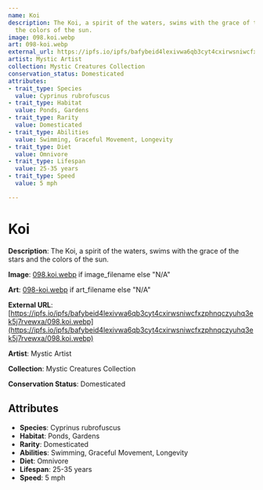 ```yaml
---
name: Koi
description: The Koi, a spirit of the waters, swims with the grace of the stars and
  the colors of the sun.
image: 098.koi.webp
art: 098-koi.webp
external_url: https://ipfs.io/ipfs/bafybeid4lexivwa6qb3cyt4cxirwsniwcfxzphnqczyuhq3ek5j7rvewxa/098.koi.webp
artist: Mystic Artist
collection: Mystic Creatures Collection
conservation_status: Domesticated
attributes:
- trait_type: Species
  value: Cyprinus rubrofuscus
- trait_type: Habitat
  value: Ponds, Gardens
- trait_type: Rarity
  value: Domesticated
- trait_type: Abilities
  value: Swimming, Graceful Movement, Longevity
- trait_type: Diet
  value: Omnivore
- trait_type: Lifespan
  value: 25-35 years
- trait_type: Speed
  value: 5 mph

---
```


# Koi

**Description**: The Koi, a spirit of the waters, swims with the grace of the stars and the colors of the sun.

**Image**: [098.koi.webp](./098.koi.webp) if image_filename else "N/A"

**Art**: [098-koi.webp](./098-koi.webp) if art_filename else "N/A"

**External URL**: [https://ipfs.io/ipfs/bafybeid4lexivwa6qb3cyt4cxirwsniwcfxzphnqczyuhq3ek5j7rvewxa/098.koi.webp](https://ipfs.io/ipfs/bafybeid4lexivwa6qb3cyt4cxirwsniwcfxzphnqczyuhq3ek5j7rvewxa/098.koi.webp)

**Artist**: Mystic Artist

**Collection**: Mystic Creatures Collection

**Conservation Status**: Domesticated

## Attributes
- **Species**: Cyprinus rubrofuscus
- **Habitat**: Ponds, Gardens
- **Rarity**: Domesticated
- **Abilities**: Swimming, Graceful Movement, Longevity
- **Diet**: Omnivore
- **Lifespan**: 25-35 years
- **Speed**: 5 mph
